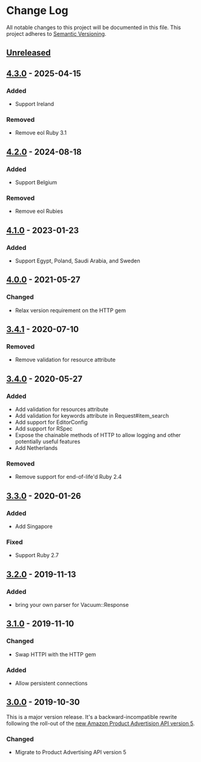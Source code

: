 # Change Log

All notable changes to this project will be documented in this file.
This project adheres to [Semantic Versioning](http://semver.org/).

## [Unreleased]

## [4.3.0] - 2025-04-15

### Added

- Support Ireland

### Removed

- Remove eol Ruby 3.1

## [4.2.0] - 2024-08-18

### Added

- Support Belgium

### Removed

- Remove eol Rubies

## [4.1.0] - 2023-01-23

### Added

- Support Egypt, Poland, Saudi Arabia, and Sweden

## [4.0.0] - 2021-05-27

### Changed

- Relax version requirement on the HTTP gem

## [3.4.1] - 2020-07-10

### Removed

- Remove validation for resource attribute

## [3.4.0] - 2020-05-27

### Added

- Add validation for resources attribute
- Add validation for keywords attribute in Request#item_search
- Add support for EditorConfig
- Add support for RSpec
- Expose the chainable methods of HTTP to allow logging and other potentially useful features
- Add Netherlands

### Removed

- Remove support for end-of-life'd Ruby 2.4

## [3.3.0] - 2020-01-26

### Added

- Add Singapore

### Fixed

- Support Ruby 2.7

## [3.2.0] - 2019-11-13

### Added

- bring your own parser for Vacuum::Response

## [3.1.0] - 2019-11-10

### Changed

- Swap HTTPI with the HTTP gem

### Added

- Allow persistent connections

## [3.0.0] - 2019-10-30

This is a major version release. It's a backward-incompatible rewrite following the roll-out of the [new Amazon Product Advertision API version 5](https://webservices.amazon.com/paapi5/documentation/migration-guide.html).

### Changed

- Migrate to Product Advertising API version 5

[Unreleased]: https://github.com/hakanensari/vacuum/compare/v4.3.0...HEAD
[4.3.0]: https://github.com/hakanensari/vacuum/compare/v4.2.0...v4.3.0
[4.2.0]: https://github.com/hakanensari/vacuum/compare/v4.1.0...v4.2.0
[4.1.0]: https://github.com/hakanensari/vacuum/compare/v4.0.0...v4.1.0
[4.0.0]: https://github.com/hakanensari/vacuum/compare/v3.4.1...v4.0.0
[3.4.1]: https://github.com/hakanensari/vacuum/compare/v3.4.0...v3.4.1
[3.4.0]: https://github.com/hakanensari/vacuum/compare/v3.3.0...v3.4.0
[3.3.0]: https://github.com/hakanensari/vacuum/compare/v3.2.0...v3.3.0
[3.2.0]: https://github.com/hakanensari/vacuum/compare/v3.1.0...v3.2.0
[3.1.0]: https://github.com/hakanensari/vacuum/compare/v3.0.0...v3.1.0
[3.0.0]: https://github.com/hakanensari/vacuum/compare/v2.2.0...v3.0.0
